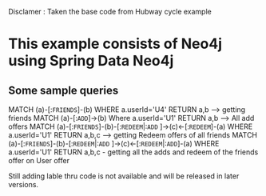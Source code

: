 Disclamer : Taken the base code from Hubway cycle example

This example consists of 
Neo4j using Spring Data Neo4j
=============================

Some sample queries
--------------------

MATCH (a)-[:`FRIENDS`]-(b) WHERE a.userId='U4' RETURN a,b --> getting friends 
MATCH (a)-[:`ADD`]->(b) Where a.userId='U1' RETURN a,b --> All add offers 
MATCH (a)-[:`FRIENDS`]-(b)-[:`REDEEM`|:`ADD` ]->(c)<-[:`REDEEM`]-(a) WHERE a.userId='U1' RETURN a,b,c --> getting Redeem offers of all friends 
MATCH (a)-[:`FRIENDS`]-(b)-[:`REDEEM`|:`ADD` ]->(c)<-[:`REDEEM`|:`ADD`]-(a) WHERE a.userId='U1' RETURN a,b,c - getting all the adds and redeem of the friends offer on User offer 

Still adding lable thru code is not available and will be released in later versions.




